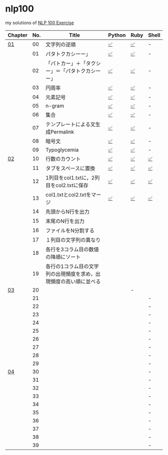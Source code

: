 # nlp100
my solutions of [NLP 100 Exercise](https://nlp100.github.io/ja/)

|Chapter|No.|Title|Python|Ruby|Shell|
|---|---|---|---|---|---|
|[01](https://nlp100.github.io/ja/ch01.html)|00|文字列の逆順|[✅](./ch01/ch01_00.py)|[✅](./ch01/ch01_00.rb)|-|
||01|パタトクカシーー」|[✅](./ch01/ch01_01.py)|[✅](./ch01/ch01_01.rb)|-|
||02|「パトカー」＋「タクシー」＝「パタトクカシーー」|[✅](./ch01/ch01_02.py)|[✅](./ch01/ch01_02.rb)|-|
||03|円周率|[✅](./ch01/ch01_03.py)|[✅](./ch01/ch01_03.rb)|-|
||04|元素記号|[✅](./ch01/ch01_04.py)|[✅](./ch01/ch01_04.rb)|-|
||05|n-gram|[✅](./ch01/ch01_05.py)|[✅](./ch01/ch01_05.rb)|-|
||06|集合|[✅](./ch01/ch01_06.py)|[✅](./ch01/ch01_06.rb)|-|
||07|テンプレートによる文生成Permalink|[✅](./ch01/ch01_07.py)|[✅](./ch01/ch01_07.rb)|-|
||08|暗号文|[✅](./ch01/ch01_08.py)|[✅](./ch01/ch01_08.rb)|-|
||09|Typoglycemia|[✅](./ch01/ch01_09.py)|[✅](./ch01/ch01_09.rb)|-|
|[02](https://nlp100.github.io/ja/ch02.html)|10|行数のカウント|[✅](./ch02/ch02_10.py)|[✅](./ch02/ch02_10.rb)|[✅](./ch02/ch01_10.sh)|
||11|タブをスペースに置換|[✅](./ch02/ch02_11.py)|[✅](./ch02/ch02_11.rb)|[✅](./ch02/ch02_11.sh)|
||12|1列目をcol1.txtに，2列目をcol2.txtに保存|[✅](./ch02/ch02_12.py)|[✅](./ch02/ch02_12.rb)|[✅](./ch02/ch02_12.sh)|
||13|col1.txtとcol2.txtをマージ|[✅](./ch02/ch02_13.py)|[✅](./ch02/ch02_13.rb)|[✅](./ch02/ch02_13.sh)|
||14|先頭からN行を出力||||
||15|末尾のN行を出力||||
||16|ファイルをN分割する||||
||17|１列目の文字列の異なり||||
||18|各行を3コラム目の数値の降順にソート||||
||19|各行の1コラム目の文字列の出現頻度を求め，出現頻度の高い順に並べる||||
|[03](https://nlp100.github.io/ja/ch03.html)|20|||-|
||21||||-|
||22||||-|
||23||||-|
||24||||-|
||25||||-|
||26||||-|
||27||||-|
||28||||-|
||29||||-|
|[04](https://nlp100.github.io/ja/ch04.html)|30||||-|
||31||||-|
||32||||-|
||33||||-|
||34||||-|
||35||||-|
||36||||-|
||37||||-|
||38||||-|
||39||||-|
